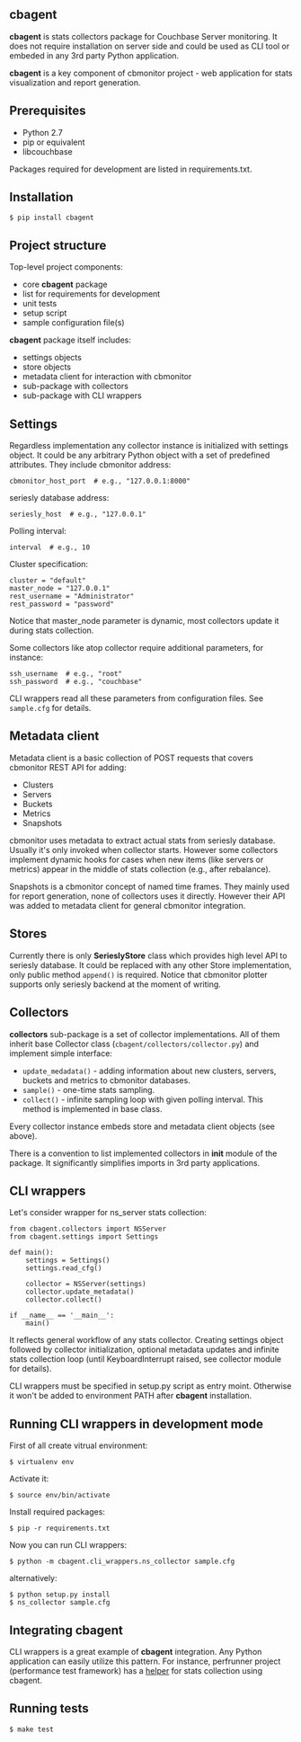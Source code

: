 cbagent
-------

**cbagent** is stats collectors package for Couchbase Server monitoring. It does
not require installation on server side and could be used as CLI tool or embeded
in any 3rd party Python application.

**cbagent** is a key component of cbmonitor project - web application for stats
visualization and report generation.

Prerequisites
-------------

* Python 2.7
* pip or equivalent
* libcouchbase

Packages required for development are listed in requirements.txt.

Installation
------------

    $ pip install cbagent

Project structure
-----------------

Top-level project components:

* core **cbagent** package
* list for requirements for development
* unit tests
* setup script
* sample configuration file(s)

**cbagent** package itself includes:

* settings objects
* store objects
* metadata client for interaction with cbmonitor
* sub-package with collectors
* sub-package with CLI wrappers

Settings
--------

Regardless implementation any collector instance is initialized with settings
object. It could be any arbitrary Python object with a set of predefined
attributes. They include cbmonitor address:

    cbmonitor_host_port  # e.g., "127.0.0.1:8000"

seriesly database address:

    seriesly_host  # e.g., "127.0.0.1"

Polling interval:

    interval  # e.g., 10

Cluster specification:

    cluster = "default"
    master_node = "127.0.0.1"
    rest_username = "Administrator"
    rest_password = "password"

Notice that master_node parameter is dynamic, most collectors update it during
stats collection.

Some collectors like atop collector require additional parameters, for instance:

    ssh_username  # e.g., "root"
    ssh_password  # e.g., "couchbase"

CLI wrappers read all these parameters from configuration files. See
``sample.cfg`` for details.

Metadata client
---------------

Metadata client is a basic collection of POST requests that covers cbmonitor
REST API for adding:

* Clusters
* Servers
* Buckets
* Metrics
* Snapshots

cbmonitor uses metadata to extract actual stats from seriesly database. Usually
it's only invoked when collector starts. However some collectors implement
dynamic hooks for cases when new items (like servers or metrics) appear in the
middle of stats collection (e.g., after rebalance).

Snapshots is a cbmonitor concept of named time frames. They mainly used for
report generation, none of collectors uses it directly. However their API was
added to metadata client for general cbmonitor integration.

Stores
------

Currently there is only **SerieslyStore** class which provides high level API
to seriesly database. It could be replaced with any other Store implementation,
only public method ``append()`` is required. Notice that cbmonitor plotter
supports only seriesly backend at the moment of writing.

Collectors
----------

**collectors** sub-package is a set of collector implementations. All of them
inherit base Collector class (``cbagent/collectors/collector.py``) and implement
simple interface:

* ``update_medadata()`` - adding information about new clusters, servers,
buckets and metrics to cbmonitor databases.
* ``sample()`` - one-time stats sampling.
* ``collect()`` - infinite sampling loop with given polling interval. This
method is implemented in base class.

Every collector instance embeds store and metadata client objects (see above).

There is a convention to list implemented collectors in __init__ module of the
package. It significantly simplifies imports in 3rd party applications.

CLI wrappers
------------

Let's consider wrapper for ns_server stats collection:

    from cbagent.collectors import NSServer
    from cbagent.settings import Settings

    def main():
        settings = Settings()
        settings.read_cfg()

        collector = NSServer(settings)
        collector.update_metadata()
        collector.collect()

    if __name__ == '__main__':
        main()


It reflects general workflow of any stats collector. Creating settings object
followed by collector initialization, optional metadata updates and infinite
stats collection loop (until KeyboardInterrupt raised, see collector module for
details).

CLI wrappers must be specified in setup.py script as entry moint. Otherwise it
won't be added to environment PATH after **cbagent** installation.

Running CLI wrappers in development mode
----------------------------------------

First of all create vitrual environment:

    $ virtualenv env

Activate it:

    $ source env/bin/activate

Install required packages:

    $ pip -r requirements.txt

Now you can run CLI wrappers:

    $ python -m cbagent.cli_wrappers.ns_collector sample.cfg

alternatively:

    $ python setup.py install
    $ ns_collector sample.cfg

Integrating cbagent
-------------------

CLI wrappers is a great example of **cbagent** integration. Any Python
application can easily utilize this pattern. For instance, perfrunner project
(performance test framework) has a
[helper](https://github.com/pavel-paulau/perfrunner/blob/master/perfrunner/helpers/cbmonitor.py)
for stats collection using cbagent.

Running tests
-------------

    $ make test
